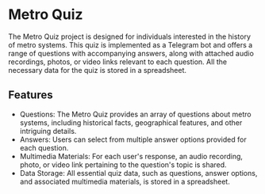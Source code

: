 # Metro Quiz

The Metro Quiz project is designed for individuals interested in the history of metro systems. This quiz is implemented as a Telegram bot and offers a range of questions with accompanying answers, along with attached audio recordings, photos, or video links relevant to each question. All the necessary data for the quiz is stored in a spreadsheet.

## Features

- Questions: The Metro Quiz provides an array of questions about metro systems, including historical facts, geographical features, and other intriguing details.
- Answers: Users can select from multiple answer options provided for each question.
- Multimedia Materials: For each user's response, an audio recording, photo, or video link pertaining to the question's topic is shared.
- Data Storage: All essential quiz data, such as questions, answer options, and associated multimedia materials, is stored in a spreadsheet.

